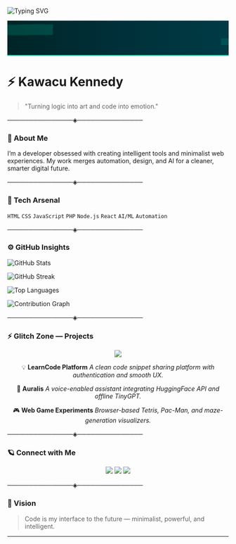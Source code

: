 ![Typing SVG](https://readme-typing-svg.demolab.com?size=30\&duration=3000\&pause=1000\&center=true\&vCenter=true\&width=500\&lines=Hey+I'm+Kawacu+Kennedy;Building+Futuristic+AI+Tools;Crafting+Clean+Minimal+UX)

<div align="center" style="width:100%;overflow:hidden;">
  <!-- Glitch background SVG strip -->
  <svg xmlns="http://www.w3.org/2000/svg" viewBox="0 0 1200 100" preserveAspectRatio="none" style="width:100%;height:80px;display:block;">
    <defs>
      <filter id="glitch">
        <feTurbulence baseFrequency="0.002 0.05" numOctaves="2" seed="2" result="turb" />
        <feDisplacementMap in="SourceGraphic" in2="turb" scale="6" xChannelSelector="R" yChannelSelector="G"/>
        <feBlend mode="overlay" in2="SourceGraphic"/>
      </filter>
      <linearGradient id="g" x1="0" x2="1">
        <stop offset="0" stop-color="#001219" />
        <stop offset="0.5" stop-color="#001f2d" />
        <stop offset="1" stop-color="#002b3a" />
      </linearGradient>
    </defs>
    <rect width="1200" height="100" fill="url(#g)" />
    <g filter="url(#glitch)">
      <rect x="-200" y="10" width="400" height="30" fill="#00FFC6" opacity="0.08">
        <animate attributeName="x" dur="3s" values="-200;1200; -200" repeatCount="indefinite" />
      </rect>
      <rect x="1200" y="50" width="500" height="20" fill="#0AFFEF" opacity="0.06">
        <animate attributeName="x" dur="4s" values="1200;-500;1200" repeatCount="indefinite" />
      </rect>
      <g opacity="0.04">
        <rect x="0" y="0" width="1200" height="100" fill="#00FFC6">
          <animate attributeName="x" dur="6s" values="0;-60;0" repeatCount="indefinite" />
        </rect>
      </g>
    </g>
    <!-- thin neon line -->
    <rect x="0" y="98" width="1200" height="2" fill="#00ffc6" opacity="0.9">
      <animate attributeName="x" dur="5s" values="0;0;0" repeatCount="indefinite" />
    </rect>
  </svg>
</div>

# ⚡ Kawacu Kennedy

> "Turning logic into art and code into emotion."

───────────────◈───────────────

### 💫 About Me

I’m a developer obsessed with creating intelligent tools and minimalist web experiences. My work merges automation, design, and AI for a cleaner, smarter digital future.

───────────────◈───────────────

### 🧠 Tech Arsenal

`HTML` `CSS` `JavaScript` `PHP` `Node.js` `React` `AI/ML` `Automation`

───────────────◈───────────────

### ⚙️ GitHub Insights

![GitHub Stats](https://github-readme-stats.vercel.app/api?username=kawacukennedy\&show_icons=true\&hide_title=true\&theme=radical)

![GitHub Streak](https://streak-stats.demolab.com?user=kawacukennedy\&theme=radical)

![Top Languages](https://github-readme-stats.vercel.app/api/top-langs/?username=kawacukennedy\&layout=compact\&theme=radical)

![Contribution Graph](https://github-readme-activity-graph.vercel.app/graph?username=kawacukennedy\&theme=react-dark\&hide_border=true)

───────────────◈───────────────

### ⚡ Glitch Zone — Projects

<div align="center">
  <img src="https://readme-typing-svg.demolab.com?font=Share+Tech+Mono&size=20&pause=1000&color=00FFC6&center=true&width=300&lines=Featured+Projects+⚙️" />
</div>

<div align="center">

💡 **LearnCode Platform**
*A clean code snippet sharing platform with authentication and smooth UX.*

🧠 **Auralis**
*A voice-enabled assistant integrating HuggingFace API and offline TinyGPT.*

🎮 **Web Game Experiments**
*Browser-based Tetris, Pac-Man, and maze-generation visualizers.*

</div>

───────────────◈───────────────

### 🪐 Connect with Me

<p align="center">
  <a href="https://github.com/kawacukennedy"><img src="https://img.shields.io/badge/GitHub-0AFFEF?style=for-the-badge&logo=github&logoColor=black" /></a>
  <a href="https://x.com/Arnaud_Kennedy"><img src="https://img.shields.io/badge/Twitter-00FFC6?style=for-the-badge&logo=twitter&logoColor=black" /></a>
  <a href="https://linkedin.com"><img src="https://img.shields.io/badge/LinkedIn-00E0FF?style=for-the-badge&logo=linkedin&logoColor=black" /></a>
</p>

───────────────◈───────────────

### 🎯 Vision

> Code is my interface to the future — minimalist, powerful, and intelligent.

---
